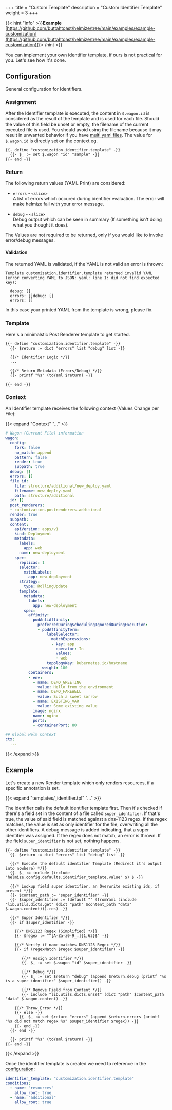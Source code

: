 +++
title = "Custom Template"
description = "Custom Identifier Template"
weight = 3
+++

{{< hint "info" >}}**Example** [https://github.com/buttahtoast/helmize/tree/main/examples/example-customization](https://github.com/buttahtoast/helmize/tree/main/examples/example-customization){{< /hint >}}

You can implement your own identifier template, if ours is not practical for you. Let's see how it's done.

## Configuration

General configuration for Identifiers.

### Assignment

After the Identifier template is executed, the content in `$.wagon.id` is considered as the result of the template and is used for each file. Should the value of this field be unset or empty, the filename of the current executed file is used. You should avoid using the filename because it may result in unwanted behavior if you have [multi yaml files](../../yaml). The value for `$.wagon.id` is directly set on the context eg.

```
{{- define "customization.identifier.template" -}}
  {{- $_ := set $.wagon "id" "sample" -}}
{{- end -}}
```

### Return

The following return values (YAML Print) are considered:

* `errors` - `<slice>` <br>
  A list of errors which occured during identifier evaluation. The error will make helmize fail with your error message. 

* `debug` - `<slice>` <br>
  Debug output which can be seen in summary (If something isn't doing what you thought it does).

The Values are not required to be returned, only if you would like to invoke error/debug messages. 

#### Validation

The returned YAML is validated, if the YAML is not valid an error is thrown:

```
Template customization.identifier.template returned invalid YAML (error converting YAML to JSON: yaml: line 1: did not find expected key):

  debug: []
  errors: []debug: []
  errors: []
```

In this case your printed YAML from the template is wrong, please fix.

### Template

Here's a minimalstic Post Renderer template to get started.

```go-text-template
{{- define "customization.identifier.template" -}}
  {{- $return := dict "errors" list "debug" list -}}

  {{/* Identifier Logic */}}
  ... 

  {{/* Return Metadata (Errors/Debug) */}}
  {{- printf "%s" (toYaml $return) -}}
  
{{- end -}}
```


### Context

An Identifier template receives the following context (Values Change per File):

{{< expand "Context" "..." >}}
```yaml
# Wagon (Current File) information
wagon:
  config:
    fork: false
    no_match: append
    pattern: false
    render: true
    subpath: true
  debug: []
  errors: []
  file_id:
    file: structure/additional/new_deploy.yaml
    filename: new_deploy.yaml
    path: structure/additional
  id: []
  post_renderers:
  - customization.postrenderers.additional
  render: true
  subpath: .
  content:
    apiVersion: apps/v1
    kind: Deployment
    metadata:
      labels:
        app: web
      name: new-deployment
    spec:
      replicas: 1
      selector:
        matchLabels:
          app: new-deployment
      strategy:
        type: RollingUpdate
      template:
        metadata:
          labels:
            app: new-deployment
        spec:
          affinity:
            podAntiAffinity:
              preferredDuringSchedulingIgnoredDuringExecution:
              - podAffinityTerm:
                  labelSelector:
                    matchExpressions:
                    - key: app
                      operator: In
                      values:
                      - web
                  topologyKey: kubernetes.io/hostname
                weight: 100
          containers:
          - env:
            - name: DEMO_GREETING
              value: Hello from the environment
            - name: DEMO_FAREWELL
              value: Such a sweet sorrow
            - name: EXISTING_VAR
              value: Some existing value
            image: nginx
            name: nginx
            ports:
            - containerPort: 80

## Global Helm Context
ctx:
  ...
```
{{< /expand >}}

## Example


Let's create a new Render template which only renders resources, if a specific annotation is set.

{{< expand "templates/_identifier.tpl" "..." >}}

The identifier calls the default identifier template first. Then it's checked if there's a field set in the content of a file called `super_identifier`. If that's true, the value of said field is matched against a dns-1123 regex. If the regex matches, the value is set as only identifier for the file, overwriting all the other identifiers. A debug message is added indicating, that a super identifier was assigned. If the regex does not match, an error is thrown. If the field `super_identifier` is not set, nothing happens.


```go-text-template
{{- define "customization.identifier.template" -}}
  {{- $return := dict "errors" list "debug" list -}}

  {{/* Execute the default identifier Template (Redirect it's output into nowhere) */}}
  {{- $_ := include (include "helmize.config.defaults.identifier_template.value" $) $ -}}

  {{/* Lookup field super identifier, an Overwrite existing ids, if present */}}
  {{- $content_path := "super_identifier" -}}
  {{- $super_identifier := (default "" (fromYaml (include "lib.utils.dicts.get" (dict "path" $content_path "data" $.wagon.content))).res) -}}
       
  {{/* Super Identifier */}}
  {{- if $super_identifier -}}

    {{/* DNS1123 Regex (Simplified) */}}
    {{- $regex := "^[A-Za-z0-9_.]{1,63}$" -}}

    {{/* Verify if name matches DNS1123 Regex */}}
    {{- if (regexMatch $regex $super_identifier) -}}
      
       {{/* Assign Identifier */}}
       {{- $_ := set $.wagon "id" $super_identifier -}}

       {{/* Debug */}}
       {{- $_ := set $return "debug" (append $return.debug (printf "%s is a super identifier" $super_identifier)) -}}
    
       {{/* Remove Field from Content */}}
       {{- include "lib.utils.dicts.unset" (dict "path" $content_path "data" $.wagon.content) -}}

    {{/* Throw Error */}}
    {{- else -}}
      {{- $_ := set $return "errors" (append $return.errors (printf "%s did not match regex %s" $super_identifier $regex)) -}}
    {{- end -}}
  {{- end -}}

  {{- printf "%s" (toYaml $return) -}}
{{- end -}}
```
{{< /expand >}}

Once the identifier template is created we need to reference in the [configuration](#reference):

```yaml
identifier_template: "customization.identifier.template"
conditions:
  - name: "resources"
    allow_root: true
  - name: "additional"
    allow_root: true
```